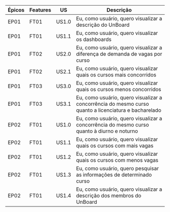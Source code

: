 | Épicos | Features | US    | Descrição                                                                                             |
|--------|----------|-------|-------------------------------------------------------------------------------------------------------|
| EP01   | FT01     | US1.0 | Eu, como usuário, quero visualizar a descrição do UnBoard                                             |
| EP01   | FT01     | US1.1 | Eu, como usuário, quero visualizar os dashboards                                                      |
| EP01   | FT02     | US2.0 | Eu, como usuário, quero visualizar a diferença de demanda de vagas por curso                          |
| EP01   | FT02     | US2.1 | Eu, como usuário, quero visualizar quais os cursos mais concorridos                                   |
| EP01   | FT03     | US3.0 | Eu, como usuário, quero visualizar quais os cursos menos concorridos                                  |
| EP01   | FT03     | US3.1 | Eu, como usuário, quero visualizar a concorrência do mesmo curso quanto a licenciatura e bacharelado  |
| EP02   | FT01     | US1.0 | Eu, como usuário, quero visualizar a concorrência do mesmo curso quanto à diurno e noturno            |
| EP02   | FT01     | US1.1 | Eu, como usuário, quero visualizar quais os cursos com mais vagas                                     |
| EP02   | FT01     | US1.2 | Eu, como usuário, quero visualizar quais os cursos com menos vagas                                    |
| EP02   | FT01     | US1.3 | Eu, como usuário, quero pesquisar as informações de determinado curso                                 |
| EP02   | FT01     | US1.4 | Eu, como usuário, quero visualizar a descrição dos membros do UnBoard                                 |
